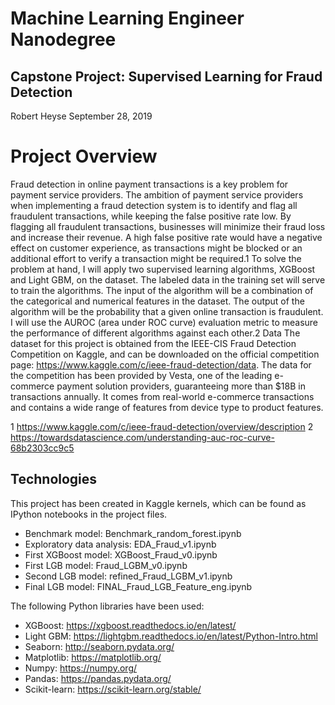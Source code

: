 # Machine Learning Engineer Nanodegree
## Capstone Project: Supervised Learning for Fraud Detection
Robert Heyse 
September 28, 2019


# Project Overview
Fraud detection in online payment transactions is a key problem for payment service providers. The ambition of payment service providers when implementing a fraud detection system is to identify and flag all fraudulent transactions, while keeping the false positive rate low. By flagging all fraudulent transactions, businesses will minimize their fraud loss and increase their revenue. A high false positive rate would have a negative effect on customer experience, as transactions might be blocked or an additional effort to verify a transaction might be required.1
To solve the problem at hand, I will apply two supervised learning algorithms, XGBoost and Light GBM, on the dataset. The labeled data in the training set will serve to train the algorithms. The input of the algorithm will be a combination of the categorical and numerical features in the dataset. The output of the algorithm will be the probability that a given online transaction is fraudulent.
I will use the AUROC (area under ROC curve) evaluation metric to measure the performance of different algorithms against each other.2
Data
The dataset for this project is obtained from the IEEE-CIS Fraud Detection Competition on Kaggle, and can be downloaded on the official competition page: https://www.kaggle.com/c/ieee-fraud-detection/data. The data for the competition has been provided by Vesta, one of the leading e-commerce payment solution providers, guaranteeing more than $18B in transactions annually. It comes from real-world e-commerce transactions and contains a wide range of features from device type to product features.

1 ​https://www.kaggle.com/c/ieee-fraud-detection/overview/description
2 ​https://towardsdatascience.com/understanding-auc-roc-curve-68b2303cc9c5
   
## Technologies
This project has been created in Kaggle kernels, which can be found as IPython notebooks in the project files.
- Benchmark model: Benchmark_random_forest.ipynb
- Exploratory data analysis: EDA_Fraud_v1.ipynb
- First XGBoost model: XGBoost_Fraud_v0.ipynb
- First LGB model: Fraud_LGBM_v0.ipynb
- Second LGB model: refined_Fraud_LGBM_v1.ipynb
- Final LGB model: FINAL_Fraud_LGB_Feature_eng.ipynb

The following Python libraries have been used:
- XGBoost: ​https://xgboost.readthedocs.io/en/latest/
- Light GBM: ​https://lightgbm.readthedocs.io/en/latest/Python-Intro.html
- Seaborn: ​http://seaborn.pydata.org/
- Matplotlib: ​https://matplotlib.org/
- Numpy: ​https://numpy.org/
- Pandas: ​https://pandas.pydata.org/
- Scikit-learn: ​https://scikit-learn.org/stable/
       
